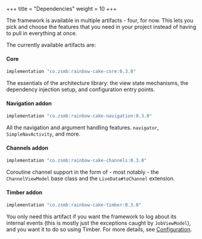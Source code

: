 +++
title = "Dependencies"
weight = 10
+++

The framework is available in multiple artifacts - four, for now. This lets you pick and choose the features that you need in your project instead of having to pull in everything at once.

The currently available artifacts are:

#### Core

```groovy
implementation "co.zsmb:rainbow-cake-core:0.3.0"
```

The essentials of the architecture library: the view state mechanisms, the dependency injection setup, and configuration entry points.

#### Navigation addon

```groovy
implementation "co.zsmb:rainbow-cake-navigation:0.3.0"
```

All the navigation and argument handling features. `navigator`, `SimpleNavActivity`, and more.

#### Channels addon

```groovy
implementation "co.zsmb:rainbow-cake-channels:0.3.0"
```

Coroutine channel support in the form of - most notably - the `ChannelViewModel` base class and the `LiveData#toChannel` extension.

#### Timber addon

```groovy
implementation "co.zsmb:rainbow-cake-timber:0.3.0"
```

You only need this artifact if you want the framework to log about its internal events (this is mostly just the exceptions caught by `JobViewModel`), and you want it to do so using Timber. For more details, see [Configuration](/features/configuration/).
